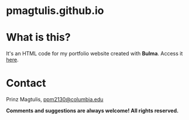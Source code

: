 # pmagtulis.github.io

# What is this?

It's an HTML code for my portfolio website created with **Bulma**. Access it [here](https://pmagtulis.github.io).

# Contact

Prinz Magtulis, [ppm2130@columbia.edu](mailto:ppm2130@columbia.edu)

**Comments and suggestions are always welcome! All rights reserved.**

